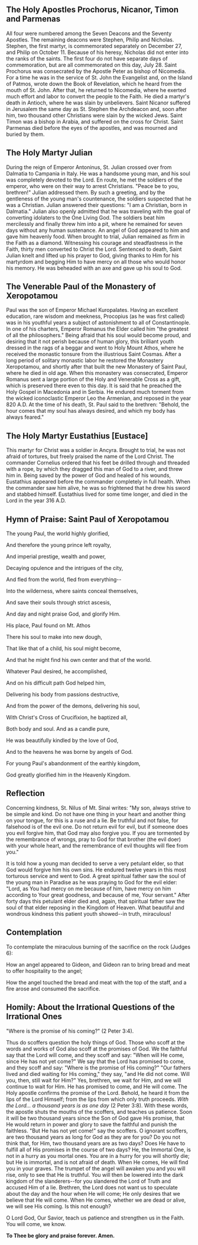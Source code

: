 ## The Holy Apostles Prochorus, Nicanor, Timon and Parmenas

All four were numbered among the Seven Deacons and the Seventy Apostles. The remaining deacons were Stephen, Philip and Nicholas. Stephen, the first martyr, is commemorated separately on December 27, and Philip on October 11. Because of his heresy, Nicholas did not enter into the ranks of the saints. The first four do not have separate days of commemoration, but are all commemorated on this day, July 28. Saint Prochorus was consecrated by the Apostle Peter as bishop of Nicomedia. For a time he was in the service of St. John the Evangelist and, on the Island of Patmos, wrote down the Book of Revelation, which he heard from the mouth of St. John. After that, he returned to Nicomedia, where he exerted much effort and labor to convert the people to the Faith. He died a martyr's death in Antioch, where he was slain by unbelievers. Saint Nicanor suffered in Jerusalem the same day as St. Stephen the Archdeacon and, soon after him, two thousand other Christians were slain by the wicked Jews. Saint Timon was a bishop in Arabia, and suffered on the cross for Christ. Saint Parmenas died before the eyes of the apostles, and was mourned and buried by them.

## The Holy Martyr Julian

During the reign of Emperor Antoninus, St. Julian crossed over from Dalmatia to Campania in Italy. He was a handsome young man, and his soul was completely devoted to the Lord. En route, he met the soldiers of the emperor, who were on their way to arrest Christians. "Peace be to you, brethren!" Julian addressed them. By such a greeting, and by the gentleness of the young man's countenance, the soldiers suspected that he was a Christian. Julian answered their questions: "I am a Christian, born in Dalmatia." Julian also openly admitted that he was traveling with the goal of converting idolaters to the One Living God. The soldiers beat him mercilessly and finally threw him into a pit, where he remained for seven days without any human sustenance. An angel of God appeared to him and gave him heavenly food. When brought to trial, Julian remained as firm in the Faith as a diamond. Witnessing his courage and steadfastness in the Faith, thirty men converted to Christ the Lord. Sentenced to death, Saint Julian knelt and lifted up his prayer to God, giving thanks to Him for his martyrdom and begging Him to have mercy on all those who would honor his memory. He was beheaded with an axe and gave up his soul to God.

## The Venerable Paul of the Monastery of Xeropotamou

Paul was the son of Emperor Michael Kuropalates. Having an excellent education, rare wisdom and meekness, Procopius (as he was first called) was in his youthful years a subject of astonishment to all of Constantinople. In one of his charters, Emperor Romanus the Elder called him "the greatest of all the philosophers." Being afraid that his soul would become proud, and desiring that it not perish because of human glory, this brilliant youth dressed in the rags of a beggar and went to Holy Mount Athos, where he received the monastic tonsure from the illustrious Saint Cosmas. After a long period of solitary monastic labor he restored the Monastery Xeropotamou, and shortly after that built the new Monastery of Saint Paul, where he died in old age. When this monastery was consecrated, Emperor Romanus sent a large portion of the Holy and Venerable Cross as a gift, which is preserved there even to this day. It is said that he preached the Holy Gospel in Macedonia and in Serbia. He endured much torment from the wicked iconoclastic Emperor Leo the Armenian, and reposed in the year 820 A.D. At the time of his death, St. Paul said to the brethren: "Behold, the hour comes that my soul has always desired, and which my body has always feared."

## The Holy Martyr Eustathius [Eustace]

This martyr for Christ was a soldier in Ancyra. Brought to trial, he was not afraid of tortures, but freely praised the name of the Lord Christ. The commander Cornelius ordered that his feet be drilled through and threaded with a rope, by which they dragged this man of God to a river, and threw him in. Being saved by the power of God and healed of his wounds, Eustathius appeared before the commander completely in full health. When the commander saw him alive, he was so frightened that he drew his sword and stabbed himself. Eustathius lived for some time longer, and died in the Lord in the year 316 A.D.

## Hymn of Praise: Saint Paul of Xeropotamou

The young Paul, the world highly glorified,

And therefore the young prince left royalty,

And imperial prestige, wealth and power,

Decaying opulence and the intrigues of the city,

And fled from the world, fled from everything--

Into the wilderness, where saints conceal themselves,

And save their souls through strict ascesis,

And day and night praise God, and glorify Him.

His place, Paul found on Mt. Athos

There his soul to make into new dough,

That like that of a child, his soul might become,

And that he might find his own center and that of the world.

Whatever Paul desired, he accomplished,

And on his difficult path God helped him,

Delivering his body from passions destructive,

And from the power of the demons, delivering his soul,

With Christ's Cross of Crucifixion, he baptized all,

Both body and soul. And as a candle pure,

He was beautifully kindled by the love of God,

And to the heavens he was borne by angels of God.

For young Paul's abandonment of the earthly kingdom,

God greatly glorified him in the Heavenly Kingdom.

## Reflection

Concerning kindness, St. Nilus of Mt. Sinai writes: "My son, always strive to be simple and kind. Do not have one thing in your heart and another thing on your tongue, for this is a ruse and a lie. Be truthful and not false, for falsehood is of the evil one. Do not return evil for evil, but if someone does you evil forgive him, that God may also forgive you. If you are tormented by the remembrance of wrongs, pray to God for that brother (the evil doer) with your whole heart, and the remembrance of evil thoughts will flee from you."

It is told how a young man decided to serve a very petulant elder, so that God would forgive him his own sins. He endured twelve years in this most torturous service and went to God. A great spiritual father saw the soul of the young man in Paradise as he was praying to God for the evil elder: "Lord, as You had mercy on me because of him, have mercy on him according to Your great goodness, and because of me, Your servant." After forty days this petulant elder died and, again, that spiritual father saw the soul of that elder reposing in the Kingdom of Heaven. What beautiful and wondrous kindness this patient youth showed--in truth, miraculous!

## Contemplation

To contemplate the miraculous burning of the sacrifice on the rock (Judges 6):

How an angel appeared to Gideon, and Gideon ran to bring bread and meat to offer hospitality to the angel;

How the angel touched the bread and meat with the top of the staff, and a fire arose and consumed the sacrifice.

## Homily: About the Irrational Questions of the Irrational Ones

"Where is the promise of his coming?" (2 Peter 3:4).

Thus do scoffers question the holy things of God. Those who scoff at the words and works of God also scoff at the promises of God. We the faithful say that the Lord will come, and they scoff and say: "When will He come, since He has not yet come?" We say that the Lord has promised to come, and they scoff and say: "Where is the promise of His coming?" "Our fathers lived and died waiting for His coming," they say, "and He did not come. Will you, then, still wait for Him?" Yes, brethren, we wait for Him, and we will continue to wait for Him. He has promised to come, and He will come. The Holy apostle confirms the promise of the Lord. Behold, he heard it from the lips of the Lord Himself; from the lips from which only truth proceeds. *With the Lord... a thousand years is as one day* (2 Peter 3:8). With these words, the apostle shuts the mouths of the scoffers, and teaches us patience. Soon it will be two thousand years since the Son of God gave His promise, that He would return in power and glory to save the faithful and punish the faithless. "But He has not yet come!" say the scoffers. O ignorant scoffers, are two thousand years as long for God as they are for you? Do you not think that, for Him, two thousand years are as two days? Does He have to fulfill all of His promises in the course of two days? He, the Immortal One, is not in a hurry as you mortal ones. You are in a hurry for you will shortly die; but He is immortal, and is not afraid of death. When He comes, He will find you in your graves. The trumpet of the angel will awaken you and you will rise, only to see that He is truthful. You will then be lowered into the dark kingdom of the slanderers--for you slandered the Lord of Truth and accused Him of a lie. Brethren, the Lord does not want us to speculate about the day and the hour when He will come; He only desires that we believe that He will come. When He comes, whether we are dead or alive, we will see His coming. Is this not enough?

O Lord God, Our Savior, teach us patience and strengthen us in the Faith. You will come, we know.

**To Thee be glory and praise forever. Amen.**
